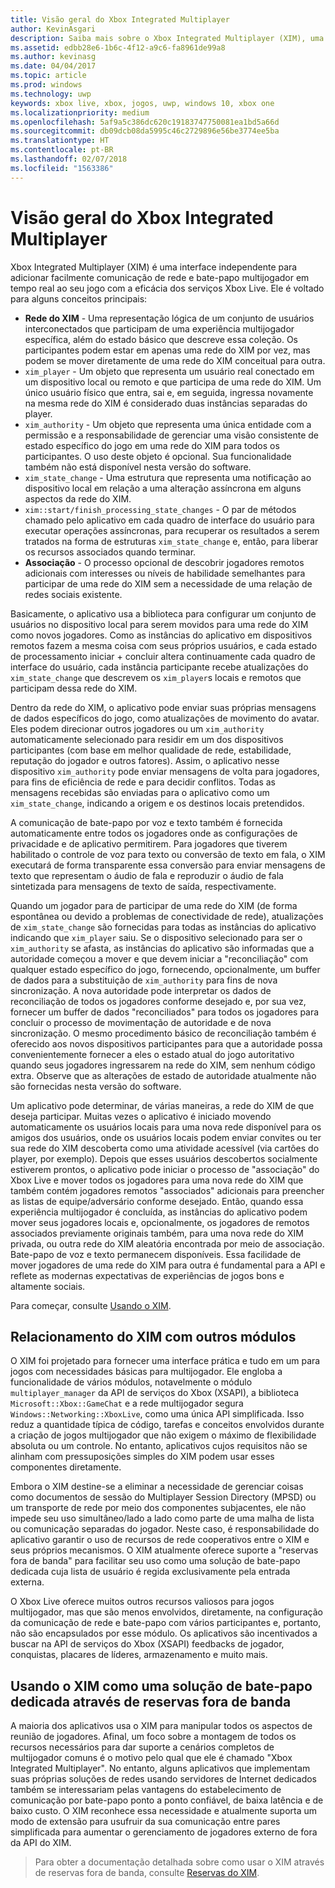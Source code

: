 ```yaml
---
title: Visão geral do Xbox Integrated Multiplayer
author: KevinAsgari
description: Saiba mais sobre o Xbox Integrated Multiplayer (XIM), uma solução de rede/multijogador/bate-papo tudo em um para jogos do Xbox Live.
ms.assetid: edbb28e6-1b6c-4f12-a9c6-fa8961de99a8
ms.author: kevinasg
ms.date: 04/04/2017
ms.topic: article
ms.prod: windows
ms.technology: uwp
keywords: xbox live, xbox, jogos, uwp, windows 10, xbox one
ms.localizationpriority: medium
ms.openlocfilehash: 5af9a5c386dc620c19183747750081ea1bd5a66d
ms.sourcegitcommit: db09dcb08da5995c46c2729896e56be3774ee5ba
ms.translationtype: HT
ms.contentlocale: pt-BR
ms.lasthandoff: 02/07/2018
ms.locfileid: "1563386"
---
```

# <a name="xbox-integrated-multiplayer-overview"></a>Visão geral do Xbox Integrated Multiplayer

 Xbox Integrated Multiplayer (XIM) é uma interface independente para adicionar facilmente comunicação de rede e bate-papo multijogador em tempo real ao seu jogo com a eficácia dos serviços Xbox Live. Ele é voltado para alguns conceitos principais:

 - **Rede do XIM** - Uma representação lógica de um conjunto de usuários interconectados que participam de uma experiência multijogador específica, além do estado básico que descreve essa coleção. Os participantes podem estar em apenas uma rede do XIM por vez, mas podem se mover diretamente de uma rede do XIM conceitual para outra.
 - `xim_player` - Um objeto que representa um usuário real conectado em um dispositivo local ou remoto e que participa de uma rede do XIM. Um único usuário físico que entra, sai e, em seguida, ingressa novamente na mesma rede do XIM é considerado duas instâncias separadas do player.
 - `xim_authority` - Um objeto que representa uma única entidade com a permissão e a responsabilidade de gerenciar uma visão consistente de estado específico do jogo em uma rede do XIM para todos os participantes. O uso deste objeto é opcional. Sua funcionalidade também não está disponível nesta versão do software.
 - `xim_state_change` - Uma estrutura que representa uma notificação ao dispositivo local em relação a uma alteração assíncrona em alguns aspectos da rede do XIM.
 - `xim::start/finish_processing_state_changes` - O par de métodos chamado pelo aplicativo em cada quadro de interface do usuário para executar operações assíncronas, para recuperar os resultados a serem tratados na forma de estruturas `xim_state_change` e, então, para liberar os recursos associados quando terminar.
 - **Associação** - O processo opcional de descobrir jogadores remotos adicionais com interesses ou níveis de habilidade semelhantes para participar de uma rede do XIM sem a necessidade de uma relação de redes sociais existente.

Basicamente, o aplicativo usa a biblioteca para configurar um conjunto de usuários no dispositivo local para serem movidos para uma rede do XIM como novos jogadores. Como as instâncias do aplicativo em dispositivos remotos fazem a mesma coisa com seus próprios usuários, e cada estado de processamento iniciar + concluir altera continuamente cada quadro de interface do usuário, cada instância participante recebe atualizações do `xim_state_change` que descrevem os `xim_player`s locais e remotos que participam dessa rede do XIM.

Dentro da rede do XIM, o aplicativo pode enviar suas próprias mensagens de dados específicos do jogo, como atualizações de movimento do avatar. Eles podem direcionar outros jogadores ou um `xim_authority` automaticamente selecionado para residir em um dos dispositivos participantes (com base em melhor qualidade de rede, estabilidade, reputação do jogador e outros fatores). Assim, o aplicativo nesse dispositivo `xim_authority` pode enviar mensagens de volta para jogadores, para fins de eficiência de rede e para decidir conflitos. Todas as mensagens recebidas são enviadas para o aplicativo como um `xim_state_change`, indicando a origem e os destinos locais pretendidos.

A comunicação de bate-papo por voz e texto também é fornecida automaticamente entre todos os jogadores onde as configurações de privacidade e de aplicativo permitirem. Para jogadores que tiverem habilitado o controle de voz para texto ou conversão de texto em fala, o XIM executará de forma transparente essa conversão para enviar mensagens de texto que representam o áudio de fala e reproduzir o áudio de fala sintetizada para mensagens de texto de saída, respectivamente.

Quando um jogador para de participar de uma rede do XIM (de forma espontânea ou devido a problemas de conectividade de rede), atualizações de `xim_state_change` são fornecidas para todas as instâncias do aplicativo indicando que `xim_player` saiu. Se o dispositivo selecionado para ser o `xim_authority` se afasta, as instâncias do aplicativo são informadas que a autoridade começou a mover e que devem iniciar a "reconciliação" com qualquer estado específico do jogo, fornecendo, opcionalmente, um buffer de dados para a substituição de `xim_authority` para fins de nova sincronização. A nova autoridade pode interpretar os dados de reconciliação de todos os jogadores conforme desejado e, por sua vez, fornecer um buffer de dados "reconciliados" para todos os jogadores para concluir o processo de movimentação de autoridade e de nova sincronização. O mesmo procedimento básico de reconciliação também é oferecido aos novos dispositivos participantes para que a autoridade possa convenientemente fornecer a eles o estado atual do jogo autoritativo quando seus jogadores ingressarem na rede do XIM, sem nenhum código extra. Observe que as alterações de estado de autoridade atualmente não são fornecidas nesta versão do software.

Um aplicativo pode determinar, de várias maneiras, a rede do XIM de que deseja participar. Muitas vezes o aplicativo é iniciado movendo automaticamente os usuários locais para uma nova rede disponível para os amigos dos usuários, onde os usuários locais podem enviar convites ou ter sua rede do XIM descoberta como uma atividade acessível (via cartões do player, por exemplo). Depois que esses usuários descobertos socialmente estiverem prontos, o aplicativo pode iniciar o processo de "associação" do Xbox Live e mover todos os jogadores para uma nova rede do XIM que também contém jogadores remotos "associados" adicionais para preencher as listas de equipe/adversário conforme desejado. Então, quando essa experiência multijogador é concluída, as instâncias do aplicativo podem mover seus jogadores locais e, opcionalmente, os jogadores de remotos associados previamente originais também, para uma nova rede do XIM privada, ou outra rede do XIM aleatória encontrada por meio de associação. Bate-papo de voz e texto permanecem disponíveis. Essa facilidade de mover jogadores de uma rede do XIM para outra é fundamental para a API e reflete as modernas expectativas de experiências de jogos bons e altamente sociais.

Para começar, consulte [Usando o XIM](xbox-integrated-multiplayer/using-xim.md).

## <a name="xims-relationship-to-other-modules"></a>Relacionamento do XIM com outros módulos

O XIM foi projetado para fornecer uma interface prática e tudo em um para jogos com necessidades básicas para multijogador. Ele engloba a funcionalidade de vários módulos, notavelmente o módulo `multiplayer_manager` da API de serviços do Xbox (XSAPI), a biblioteca `Microsoft::Xbox::GameChat` e a rede multijogador segura `Windows::Networking::XboxLive`, como uma única API simplificada. Isso reduz a quantidade típica de código, tarefas e conceitos envolvidos durante a criação de jogos multijogador que não exigem o máximo de flexibilidade absoluta ou um controle. No entanto, aplicativos cujos requisitos não se alinham com pressuposições simples do XIM podem usar esses componentes diretamente.

Embora o XIM destine-se a eliminar a necessidade de gerenciar coisas como documentos de sessão do Multiplayer Session Directory (MPSD) ou um transporte de rede por meio dos componentes subjacentes, ele não impede seu uso simultâneo/lado a lado como parte de uma malha de lista ou comunicação separadas do jogador. Neste caso, é responsabilidade do aplicativo garantir o uso de recursos de rede cooperativos entre o XIM e seus próprios mecanismos. O XIM atualmente oferece suporte a "reservas fora de banda" para facilitar seu uso como uma solução de bate-papo dedicada cuja lista de usuário é regida exclusivamente pela entrada externa.

O Xbox Live oferece muitos outros recursos valiosos para jogos multijogador, mas que são menos envolvidos, diretamente, na configuração da comunicação de rede e bate-papo com vários participantes e, portanto, não são encapsulados por esse módulo. Os aplicativos são incentivados a buscar na API de serviços do Xbox (XSAPI) feedbacks de jogador, conquistas, placares de líderes, armazenamento e muito mais.


## <a name="using-xim-as-a-dedicated-chat-solution-via-out-of-band-reservations"></a>Usando o XIM como uma solução de bate-papo dedicada através de reservas fora de banda

A maioria dos aplicativos usa o XIM para manipular todos os aspectos de reunião de jogadores. Afinal, um foco sobre a montagem de todos os recursos necessários para dar suporte a cenários completos de multijogador comuns é o motivo pelo qual que ele é chamado "Xbox Integrated Multiplayer". No entanto, alguns aplicativos que implementam suas próprias soluções de redes usando servidores de Internet dedicados também se interessariam pelas vantagens do estabelecimento de comunicação por bate-papo ponto a ponto confiável, de baixa latência e de baixo custo. O XIM reconhece essa necessidade e atualmente suporta um modo de extensão para usufruir da sua comunicação entre pares simplificada para aumentar o gerenciamento de jogadores externo de fora da API do XIM.

> Para obter a documentação detalhada sobre como usar o XIM através de reservas fora de banda, consulte [Reservas do XIM](xbox-integrated-multiplayer/xim-reservations.md).
